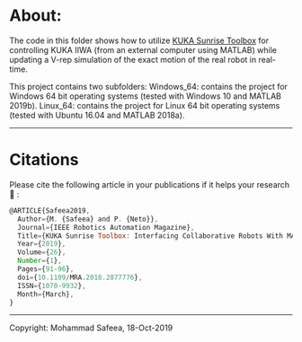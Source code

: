# About:

The code in this folder shows how to utilize [KUKA Sunrise Toolbox](https://github.com/Modi1987/KST-Kuka-Sunrise-Toolbox) for controlling KUKA IIWA (from an external computer using MATLAB) while updating a V-rep simulation of the exact motion of the real robot in real-time.

This project contains two subfolders:
Windows_64: contains the project for Windows 64 bit operating systems (tested with Windows 10 and MATLAB 2019b).
Linux_64: contains the project for Linux 64 bit operating systems (tested with Ubuntu 16.04 and MATLAB 2018a).

--------------------------------------


# Citations

Please cite the following article in your publications if it helps your research :pray: :


```javascript
@ARTICLE{Safeea2019,  
  Author={M. {Safeea} and P. {Neto}},  
  Journal={IEEE Robotics Automation Magazine},  
  Title={KUKA Sunrise Toolbox: Interfacing Collaborative Robots With MATLAB},  
  Year={2019},  
  Volume={26},  
  Number={1},  
  Pages={91-96},  
  doi={10.1109/MRA.2018.2877776},  
  ISSN={1070-9932},  
  Month={March},  
}
```

--------------------------------------

Copyright: Mohammad Safeea, 18-Oct-2019
